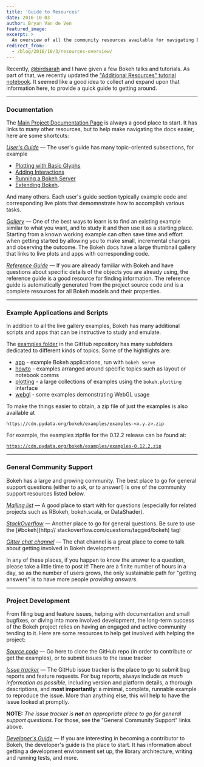 ```yaml
---
title: 'Guide to Resources'
date: 2016-10-03
author: Bryan Van de Ven
featured_image:
excerpt: >
  An overview of all the community resources available for navigating Bokeh questions.
redirect_from:
  - /blog/2016/10/3/resources-overview/
---
```



Recently, [@birdsarah](https://twitter.com/birdsarah) and I have given a few Bokeh talks and tutorials. As part of that, we recently updated the ["Additional Resources" tutorial notebook](http://nbviewer.jupyter.org/github/bokeh/bokeh-notebooks/blob/master/tutorial/A1%20-%20Extra%20Resources.ipynb). It seemed like a good idea to collect and expand upon that information here, to provide a quick guide to getting around.

-----

### Documentation

The [Main Project Documentation Page](https://bokeh.pydata.org/en/latest) is always a good place to start. It has links to many other resources, but to help make navigating the docs easier, here are some shortcuts:


*[User's Guide](https://bokeh.pydata.org/en/latest/docs/user_guide.html)* &mdash; The user's guide has many topic-oriented subsections, for example
 - [Plotting with Basic Glyphs](https://bokeh.pydata.org/en/latest/docs/user_guide/plotting.html)
 - [Adding Interactions](https://bokeh.pydata.org/en/latest/docs/user_guide/interaction.html)
 - [Running a Bokeh Server](https://bokeh.pydata.org/en/latest/docs/user_guide/server.html)
 - [Extending Bokeh](https://bokeh.pydata.org/en/latest/docs/user_guide/extensions.html).

And many others. Each user's guide section typically example code and corresponding live plots that demomnstrate how to accomplish various tasks.


*[Gallery](https://bokeh.pydata.org/en/latest/docs/gallery.html)* &mdash; One of the best ways to learn is to find an existing example similar to what you want, and to study it and then use it as a starting place. Starting from a known working example can often save time and effort when getting started by allowing you to make small, incremental changes and observing the outcome. The Bokeh docs have a large thumbnail gallery that links to live plots and apps with corresponding code.


*[Reference Guide](https://bokeh.pydata.org/en/latest/docs/reference.html)* &mdash; If you are already familiar with Bokeh and have questions about specific details of the objects you are already using, the reference guide is a good resource for finding information. The reference guide is automatically generated from the project source code and is a complete resources for all Bokeh models and their properties.

-----

### Example Applications and Scripts

In addition to all the live gallery examples, Bokeh has many additional scripts and apps that can be instructive to study and emulate.

The [examples folder](https://github.com/bokeh/bokeh/tree/master/examples/) in the GitHub repository has many subfolders dedicated to different kinds of topics. Some of the hightlights are:

 - [app](https://github.com/bokeh/bokeh/tree/master/examples/app) - example Bokeh applications, run with `bokeh serve`
 - [howto](https://github.com/bokeh/bokeh/tree/master/examples/howto) - examples arranged around specific topics such as layout or notebook comms
 - [plotting](https://github.com/bokeh/bokeh/tree/master/examples/plotting) - a large collections of examples using the `bokeh.plotting` interface
 - [webgl](https://github.com/bokeh/bokeh/tree/master/examples/webgl) - some examples demonstrating WebGL usage

To make the things easier to obtain, a zip file of just the examples is also available at

`https://cdn.pydata.org/bokeh/examples/examples-<x.y.z>.zip`

For example, the examples zipfile for the 0.12.2 release can be found at:

[`https://cdn.pydata.org/bokeh/examples/examples-0.12.2.zip`](https://cdn.pydata.org/bokeh/examples/examples-0.12.2.zip)

-----

### General Community Support

Bokeh has a large and growing community. The best place to go for general support questions (either to ask, or to answer!) is one of the community support resources listed below.

*[Mailing list](https://groups.google.com/a/anaconda.com/forum/#!forum/bokeh)* &mdash; A good place to start with for questions (especially for related projects such as RBokeh, bokeh.scala, or DataShader).

*[StackOverflow](http://stackoverflow.com/questions/tagged/bokeh)* &mdash; Another place to go for general questions. Be sure to use the [#bokeh](http://  stackoverflow.com/questions/tagged/bokeh) tag!

*[Gitter chat channel](https://gitter.im/bokeh/bokeh)* &mdash; The chat channel is a great place to come to talk about getting involved in Bokeh   development.

In any of these places, if you happen to know the answer to a question, please take a little time to post it! There are a finite number of hours in a day, so as the number of users grows, the only sustainable path for "getting answers" is to have more people *providing answers*.

-----

### Project Development

From filing bug and feature issues, helping with documentation and small bugfixes, or diving into more involved development, the long-term success of the Bokeh project relies on having an engaged and active community tending to it. Here are some resources to help get involved with helping the project:

*[Source code](https://github.com/bokeh/bokeh)* &mdash; Go here to clone the GitHub repo (in order to contribute or get the examples), or to submit issues to the issue tracker

*[Issue tracker](https://github.com/bokeh/bokeh/issues)* &mdash; The GitHub issue tracker is the place to go to submit bug reports and feature requests. For bug reports, always include *as much information as possible*, including version and platform details, a thorough descriptions, and **most importantly**: a minimal, complete, runnable example to reproduce the issue. More than anything else, this will help to have the issue looked at promptly.

**NOTE:** *The issue tracker is **not** an appropriate place to go for general support questions.* For those, see the "General Community Support" links above.

*[Developer's Guide](https://bokeh.pydata.org/en/latest/docs/dev_guide.html)* &mdash; If you are interesting in becoming a contributor to Bokeh, the developer's guide is the place to start. It has information about getting a development environment set up, the library architecture, writing and running tests, and more.
